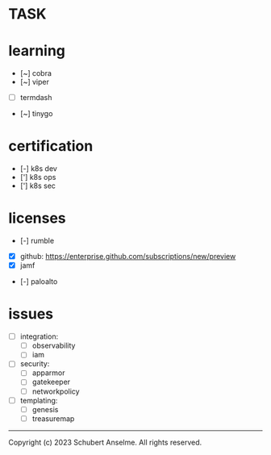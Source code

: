 # TASK

# learning

- [~] cobra
- [~] viper
- [ ] termdash
- [~] tinygo

# certification

- [-] k8s dev
- ['] k8s ops
- ['] k8s sec

# licenses

- [-] rumble
- [x] github: https://enterprise.github.com/subscriptions/new/preview
- [x] jamf
- [-] paloalto

# issues

- [ ] integration:
  - [ ] observability
  - [ ] iam
- [ ] security:
  - [ ] apparmor
  - [ ] gatekeeper
  - [ ] networkpolicy
- [ ] templating:
  - [ ] genesis
  - [ ] treasuremap

---

Copyright (c) 2023 Schubert Anselme. All rights reserved.
